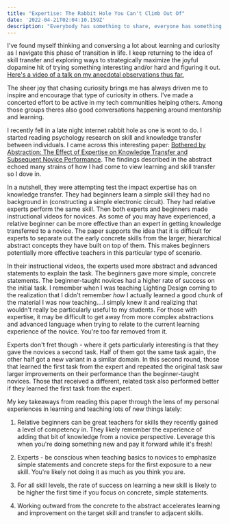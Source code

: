 ```yaml
---
title: "Expertise: The Rabbit Hole You Can't Climb Out Of"
date: '2022-04-21T02:04:10.159Z'
description: "Everybody has something to share, everyone has something to learn. Spread the love."
---
```


I've found myself thinking and conversing a lot about learning and curiosity as I navigate this phase of transition in life. I keep returning to the idea of skill transfer and exploring ways to strategically maximize the joyful dopamine hit of trying something interesting and/or hard and figuring it out. [Here's a video of a talk on my anecdotal observations thus far.](https://youtu.be/PXTJHCfbz-0)

The sheer joy that chasing curiosity brings me has always driven me to inspire and encourage that type of curiosity in others. I've made a concerted effort to be active in my tech communities helping others. Among those groups theres also good conversations happening around mentorship and learning.

I recently fell in a late night internet rabbit hole as one is wont to do. I started reading psychology research on skill and knowledge transfer between individuals.  I came across this interesting paper: [Bothered by Abstraction: The Effect of Expertise on Knowledge Transfer and Subsequent Novice Performance](https://citeseerx.ist.psu.edu/viewdoc/download?doi=10.1.1.523.6599&rep=rep1&type=pdf). The findings described in the abstract echoed many strains of how I had come to view learning and skill transfer so I dove in. 

In a nutshell, they were attempting test the impact expertise has on knowledge transfer.  They had beginners learn a simple skill they had no background in (constructing a simple electronic circuit). They had relative experts perform the same skill. Then both experts and beginners made instructional videos for novices. As some of you may have experienced, a relative beginner can be more effective than an expert in getting knowledge transferred to a novice. The paper supports the idea that it is difficult for experts to separate out the early concrete skills from the larger, hierarchical abstract concepts they have built on top of them. This makes beginners potentially more effective teachers in this particular type of scenario. 

In their instructional videos, the experts used more abstract and advanced statements to explain the task. The beginners gave more simple, concrete statements. The beginner-taught novices had a higher rate of success on the initial task.   I remember when I was teaching Lighting Design coming to the realization that I didn't remember *how* I actually learned a good chunk of the material I was now teaching....I simply knew it and realizing that wouldn't really be particularly useful to my students.  For those with expertise, it may be difficult to get away from more complex abstractions and advanced language when trying to relate to the current learning experience of the novice. You're too far removed from it. 

Experts don't fret though - where it gets particularly interesting is that they gave the novices a second task. Half of them got the same task again, the other half got a new variant in a similar domain. In this second round, those that learned the first task from the expert and repeated the original task saw larger improvements on their performance than the beginner-taught novices. Those that received a different, related task also performed better if they learned the first task from the expert. 

My key takeaways from reading this paper through the lens of my personal experiences in learning and teaching lots of new things lately: 

1) Relative beginners can be great teachers for skills they recently gained a level of competency in. They likely remember the experience of adding that bit of knowledge from a novice perspective. Leverage this when you're doing something new and pay it forward while it's fresh!
  
2) Experts - be conscious when teaching basics to novices to emphasize simple statements and concrete steps for the first exposure to a new skill. You're likely not doing it as much as you think you are.  
 
3) For all skill levels, the rate of success on learning a new skill is likely to be higher the first time if you focus on concrete, simple statements.

4) Working outward from the concrete to the abstract accelerates learning and improvement on the target skill and transfer to adjacent skills. 


